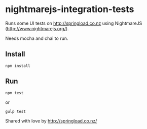 # nightmarejs-integration-tests

Runs some UI tests on http://springload.co.nz using NightmareJS (http://www.nightmarejs.org/).

Needs mocha and chai to run.

## Install
`npm install`

## Run
`npm test`

or 

`gulp test`



Shared with love by http://springload.co.nz/
